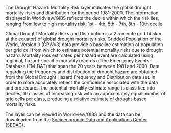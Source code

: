 The Drought Hazard: Mortality Risk layer indicates the global drought mortality risks and distribution  for the period 1981-2000. The information displayed in Worldview/GIBS reflects the decile within which the risk lies, ranging from low to high mortality risk: 1st - 4th, 5th - 7th, 8th - 10th decile.

Global Drought Mortality Risks and Distribution is a 2.5 minute grid (4.5km at the equator) of global drought mortality risks. Gridded Population of the World, Version 3 (GPWv3) data provide a baseline estimation of population per grid cell from which to estimate potential mortality risks due to drought hazard. Mortality loss estimates per hazard event are calculated using regional, hazard-specific mortality records of the Emergency Events Database (EM-DAT) that span the 20 years between 1981 and 2000. Data regarding the frequency and distribution of drought hazard are obtained from the Global Drought Hazard Frequency and Distribution data set. In order to more accurately reflect the confidence associated with the data and procedures, the potential mortality estimate range is classified into deciles, 10 classes of increasing risk with an approximately equal number of grid cells per class, producing a relative estimate of drought-based mortality risks.

The layer can be viewed in Worldview/GIBS and the data can be downloaded from the [Socioeconomic Data and Applications Center (SEDAC)](http://sedac.ciesin.columbia.edu/data/set/ndh-drought-mortality-risks-distribution).
